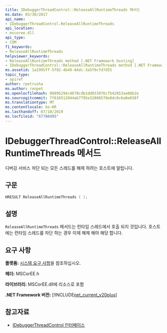 ```yaml
---
title: IDebuggerThreadControl::ReleaseAllRuntimeThreads 메서드
ms.date: 03/30/2017
api_name:
- IDebuggerThreadControl.ReleaseAllRuntimeThreads
api_location:
- mscoree.dll
api_type:
- COM
f1_keywords:
- ReleaseAllRuntimeThreads
helpviewer_keywords:
- ReleaseAllRuntimeThreads method [.NET Framework hosting]
- IDebuggerThreadControl::ReleaseAllRuntimeThreads method [.NET Framework hosting]
ms.assetid: 1a2995ff-5f02-4b49-84dc-3a5f9cfd7d55
topic_type:
- apiref
author: rpetrusha
ms.author: ronpet
ms.openlocfilehash: 09895294c4678cdb1dd033076cfb42853aa06b2e
ms.sourcegitcommit: 7f616512044ab7795e32806578e8dc0c6a0e038f
ms.translationtype: MT
ms.contentlocale: ko-KR
ms.lasthandoff: 07/10/2019
ms.locfileid: "67780495"
---
```

# <a name="idebuggerthreadcontrolreleaseallruntimethreads-method"></a>IDebuggerThreadControl::ReleaseAllRuntimeThreads 메서드
디버깅 서비스 차단 되는 모든 스레드를 해제 하려는 호스트에 알립니다.  
  
## <a name="syntax"></a>구문  
  
```cpp  
HRESULT ReleaseAllRuntimeThreads ( );  
```  
  
## <a name="remarks"></a>설명  
 `ReleaseAllRuntimeThreads` 메서드는 런타임 스레드에서 호출 되지 것입니다. 호스트에는 런타임 스레드를 차단 하는 경우 이제 해제 해야 해당 합니다.  
  
## <a name="requirements"></a>요구 사항  
 **플랫폼:** [시스템 요구 사항](../../../../docs/framework/get-started/system-requirements.md)을 참조하십시오.  
  
 **헤더:** MSCorEE.h  
  
 **라이브러리:** MSCorEE.dll에 리소스로 포함  
  
 **.NET Framework 버전:** [!INCLUDE[net_current_v20plus](../../../../includes/net-current-v20plus-md.md)]  
  
## <a name="see-also"></a>참고자료

- [IDebuggerThreadControl 인터페이스](../../../../docs/framework/unmanaged-api/hosting/idebuggerthreadcontrol-interface.md)
